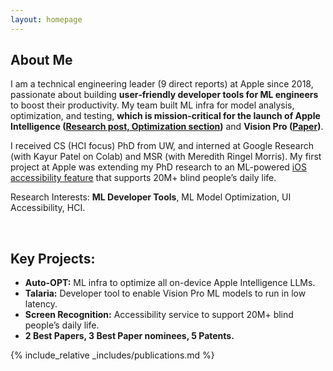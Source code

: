 ```yaml
---
layout: homepage
---
```


## About Me

I am a technical engineering leader (9 direct reports) at Apple since 2018, passionate about building **user‐friendly developer tools for ML engineers** to boost their productivity. My team built ML infra for model analysis, optimization, and testing, **which is mission-critical for the launch of Apple Intelligence ([Research post, Optimization section](https://machinelearning.apple.com/research/introducing-apple-foundation-models))** and **Vision Pro ([Paper](https://machinelearning.apple.com/research/talaria))**.

I received CS (HCI focus) PhD from UW, and interned at Google Research (with Kayur Patel on Colab) and MSR (with Meredith Ringel Morris). My first project at Apple was extending my PhD research to an ML-powered [iOS accessibility feature](https://techcrunch.com/2020/12/03/iphones-can-now-automatically-recognize-and-label-buttons-and-ui-features-for-blind-users/) that supports 20M+ blind people’s daily life.

Research Interests: **ML Developer Tools**, ML Model Optimization, UI Accessibility, HCI.

<br>

## Key Projects:
- **Auto-OPT:** ML infra to optimize all on-device Apple Intelligence LLMs.
- **Talaria:** Developer tool to enable Vision Pro ML models to run in low latency.
- **Screen Recognition:** Accessibility service to support 20M+ blind people’s daily life.
- **2 Best Papers, 3 Best Paper nominees, 5 Patents.**

{% include_relative _includes/publications.md %}